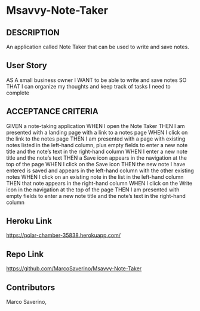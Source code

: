 # Msavvy-Note-Taker

## DESCRIPTION
An application called Note Taker that can be used to write and save notes.

## User Story
AS A small business owner
I WANT to be able to write and save notes
SO THAT I can organize my thoughts and keep track of tasks I need to complete

## ACCEPTANCE CRITERIA
GIVEN a note-taking application
WHEN I open the Note Taker
THEN I am presented with a landing page with a link to a notes page
WHEN I click on the link to the notes page
THEN I am presented with a page with existing notes listed in the left-hand column, plus empty fields to enter a new note title and the note’s text in the right-hand column
WHEN I enter a new note title and the note’s text
THEN a Save icon appears in the navigation at the top of the page
WHEN I click on the Save icon
THEN the new note I have entered is saved and appears in the left-hand column with the other existing notes
WHEN I click on an existing note in the list in the left-hand column
THEN that note appears in the right-hand column
WHEN I click on the Write icon in the navigation at the top of the page
THEN I am presented with empty fields to enter a new note title and the note’s text in the right-hand column

## Heroku Link
https://polar-chamber-35838.herokuapp.com/

## Repo Link
https://github.com/MarcoSaverino/Msavvy-Note-Taker

## Contributors
Marco Saverino, 
